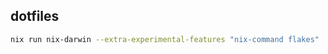 ## dotfiles
```bash
nix run nix-darwin --extra-experimental-features "nix-command flakes"  -- switch --flake .#summit

```